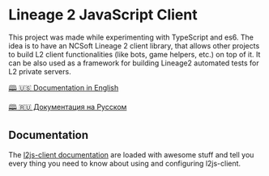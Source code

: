# Lineage 2 JavaScript Client

This project was made while experimenting with TypeScript and es6. The idea is to have an NCSoft Lineage 2 client library, that allows other projects to build L2 client functionalities (like bots, game helpers, etc.) on top of it. It can be also used as a framework for building Lineage2 automated tests for L2 private servers.

[🕮 🇺🇸 Documentation in English](https://npetrovski.github.io/l2js-client/)

[🕮 🇷🇺 Документация на Русском](https://npetrovski.github.io/l2js-client/ru/)


## Documentation

The [l2js-client documentation](https://npetrovski.github.io/l2js-client/) are loaded with awesome stuff and tell you every thing you need to know about using and configuring l2js-client.
